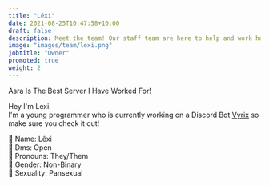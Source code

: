 ```yaml
---
title: "Lêxi"
date: 2021-08-25T10:47:58+10:00
draft: false
description: Meet the team! Our staff team are here to help and work hard to make sure your experience in Asra is as amazing as possible.
image: "images/team/lexi.png"
jobtitle: "Owner"
promoted: true
weight: 2
---
```


Asra Is The Best Server I Have Worked For!

Hey I'm Lexi. <br>
I'm a young programmer who is currently working on a Discord Bot [Vyrix](https://asraparadise.github.io/partners) so make sure you check it out!

🔶 Name: Lêxi<br>
🔶 Dms: Open<br>
🔷 Pronouns: They/Them<br>
🔷 Gender: Non-Binary<br>
🔷 Sexuality: Pansexual